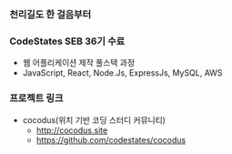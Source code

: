 ### 천리길도 한 걸음부터

### CodeStates SEB 36기 수료
- 웹 어플리케이션 제작 풀스택 과정
- JavaScript, React, Node.Js, ExpressJs, MySQL, AWS

### 프로젝트 링크
- cocodus(위치 기반 코딩 스터디 커뮤니티)
  - http://cocodus.site
  - https://github.com/codestates/cocodus
